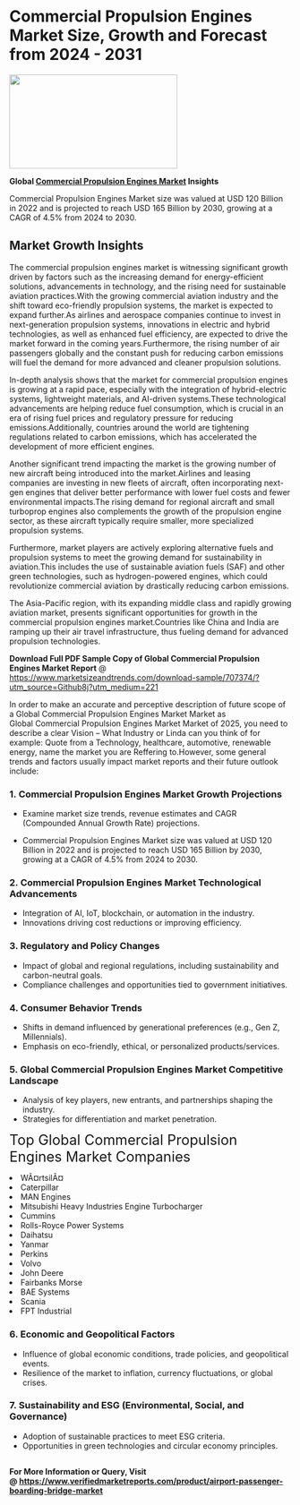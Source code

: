 <H1>Commercial Propulsion Engines Market Size, Growth and Forecast from 2024 - 2031</H1><img class="aligncenter size-medium wp-image-584254" src="https://thirdeyenews.in/wp-content/uploads/2024/09/Global-Market-Research-300x168.jpeg" alt="" width="300" height="168" /><p><strong>Global&nbsp;<a href="https://www.marketsizeandtrends.com/download-sample/707374/?utm_source=Github8j?utm_medium=221">Commercial Propulsion Engines Market</a> Insights</strong></p><p>Commercial Propulsion Engines Market size was valued at USD 120 Billion in 2022 and is projected to reach USD 165 Billion by 2030, growing at a CAGR of 4.5% from 2024 to 2030.</p><p><h2>Market Growth Insights</h2> <p>The commercial propulsion engines market is witnessing significant growth driven by factors such as the increasing demand for energy-efficient solutions, advancements in technology, and the rising need for sustainable aviation practices.With the growing commercial aviation industry and the shift toward eco-friendly propulsion systems, the market is expected to expand further.As airlines and aerospace companies continue to invest in next-generation propulsion systems, innovations in electric and hybrid technologies, as well as enhanced fuel efficiency, are expected to drive the market forward in the coming years.Furthermore, the rising number of air passengers globally and the constant push for reducing carbon emissions will fuel the demand for more advanced and cleaner propulsion solutions.</p> <p>In-depth analysis shows that the market for commercial propulsion engines is growing at a rapid pace, especially with the integration of hybrid-electric systems, lightweight materials, and AI-driven systems.These technological advancements are helping reduce fuel consumption, which is crucial in an era of rising fuel prices and regulatory pressure for reducing emissions.Additionally, countries around the world are tightening regulations related to carbon emissions, which has accelerated the development of more efficient engines.</p> <p>Another significant trend impacting the market is the growing number of new aircraft being introduced into the market.Airlines and leasing companies are investing in new fleets of aircraft, often incorporating next-gen engines that deliver better performance with lower fuel costs and fewer environmental impacts.The rising demand for regional aircraft and small turboprop engines also complements the growth of the propulsion engine sector, as these aircraft typically require smaller, more specialized propulsion systems.</p> <p>Furthermore, market players are actively exploring alternative fuels and propulsion systems to meet the growing demand for sustainability in aviation.This includes the use of sustainable aviation fuels (SAF) and other green technologies, such as hydrogen-powered engines, which could revolutionize commercial aviation by drastically reducing carbon emissions.</p> <p>The Asia-Pacific region, with its expanding middle class and rapidly growing aviation market, presents significant opportunities for growth in the commercial propulsion engines market.Countries like China and India are ramping up their air travel infrastructure, thus fueling demand for advanced propulsion technologies.</p> <p><span class=""><strong>Download Full PDF Sample Copy of Global Commercial Propulsion Engines Market Report</strong> @ <a href="https://www.marketsizeandtrends.com/download-sample/707374/?utm_source=Github8j?utm_medium=221" target="_blank">https://www.marketsizeandtrends.com/download-sample/707374/?utm_source=Github8j?utm_medium=221</a></span></p><p>In order to make an accurate and perceptive description of future scope of a Global&nbsp;Commercial Propulsion Engines Market Market as Global&nbsp;Commercial Propulsion Engines Market Market of 2025, you need to describe a clear Vision &ndash; What Industry or Linda can you think of for example: Quote from a Technology, healthcare, automotive, renewable energy, name the market you are Reffering to.However, some general trends and factors usually impact market reports and their future outlook include:</p><h3>1.&nbsp;<strong>Commercial Propulsion Engines Market Growth Projections</strong></h3><ul><li>Examine market size trends, revenue estimates and CAGR (Compounded Annual Growth Rate) projections.</li><li><p>Commercial Propulsion Engines Market size was valued at USD 120 Billion in 2022 and is projected to reach USD 165 Billion by 2030, growing at a CAGR of 4.5% from 2024 to 2030.</p></li></ul><h3>2.&nbsp;<strong>Commercial Propulsion Engines Market Technological Advancements</strong></h3><ul><li>Integration of AI, IoT, blockchain, or automation in the industry.</li><li>Innovations driving cost reductions or improving efficiency.</li></ul><h3>3.&nbsp;<strong>Regulatory and Policy Changes</strong></h3><ul><li>Impact of global and regional regulations, including sustainability and carbon-neutral goals.</li><li>Compliance challenges and opportunities tied to government initiatives.</li></ul><h3>4.&nbsp;<strong>Consumer Behavior Trends</strong></h3><ul><li>Shifts in demand influenced by generational preferences (e.g., Gen Z, Millennials).</li><li>Emphasis on eco-friendly, ethical, or personalized products/services.</li></ul><h3>5.&nbsp;<strong>Global Commercial Propulsion Engines Market Competitive Landscape</strong></h3><ul><li>Analysis of key players, new entrants, and partnerships shaping the industry.</li><li>Strategies for differentiation and market penetration.</li></ul><p data-pm-slice="1 1 []"><span style="color: inherit; font-family: inherit; font-size: 25px;">Top Global Commercial Propulsion Engines Market Companies</span></p><div class="" data-test-id=""><p><li>WÃ¤rtsilÃ¤</li><li> Caterpillar</li><li> MAN Engines</li><li> Mitsubishi Heavy Industries Engine Turbocharger</li><li> Cummins</li><li> Rolls-Royce Power Systems</li><li> Daihatsu</li><li> Yanmar</li><li> Perkins</li><li> Volvo</li><li> John Deere</li><li> Fairbanks Morse</li><li> BAE Systems</li><li> Scania</li><li> FPT Industrial</li></p></div><h3>6.&nbsp;<strong>Economic and Geopolitical Factors</strong></h3><ul><li>Influence of global economic conditions, trade policies, and geopolitical events.</li><li>Resilience of the market to inflation, currency fluctuations, or global crises.</li></ul><h3>7.&nbsp;<strong>Sustainability and ESG (Environmental, Social, and Governance)</strong></h3><ul><li>Adoption of sustainable practices to meet ESG criteria.</li><li>Opportunities in green technologies and circular economy principles.</li></ul><h2><strong style="font-size: 14px;">For More Information or Query, Visit @&nbsp;</strong><a style="background-color: #ffffff; font-size: 14px;" href="https://www.marketsizeandtrends.com/report/commercial-propulsion-engines-market/" target="_blank">https://www.verifiedmarketreports.com/product/airport-passenger-boarding-bridge-market</a></h2>